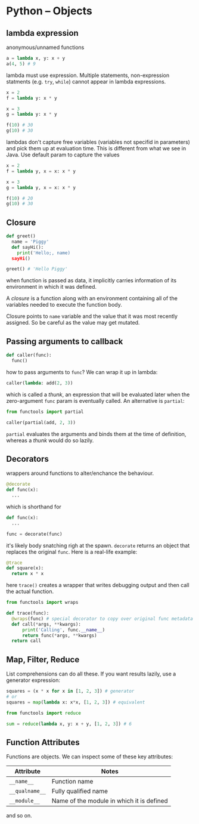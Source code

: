 # Python – Objects

<style>
.md-logo img {
  content: url('/python/python.svg');
}

:root [data-md-color-scheme=slate] .md-logo img  {
  content: url('/python/python.svg');
}
</style>

## lambda expression

anonymous/unnamed functions

```python
a = lambda x, y: x + y
a(4, 5) # 9
```

lambda must use expression. Multiple statements, non-expression statments (e.g. `try`, `while`) cannot appear in lambda expressions.

```python
x = 2
f = lambda y: x * y

x = 3
g = lambda y: x * y

f(10) # 30
g(10) # 30
```

lambdas don't capture free variables (variables not specifid in parameters) and pick them up at evaluation time. This is different from what we see in Java. Use default param to capture the values

```python
x = 2
f = lambda y, x = x: x * y

x = 3
g = lambda y, x = x: x * y

f(10) # 20 
g(10) # 30
```

## Closure

```python
def greet()
  name = 'Piggy'
  def sayHi():
    print('Hello;, name)
  sayHi()

greet() # 'Hello Piggy'
```

when function is passed as data, it implicitly carries information of its environment in which it was defined. 

A _closure_ is a function along with an environment containing all of the variables needed to execute the function body.

Closure points to `name` variable and the value that it was most recently assigned. So be careful as the value may get mutated.

## Passing arguments to callback

```python
def caller(func):
  func()
```

how to pass arguments to `func`? We can wrap it up in lambda:

```python
caller(lambda: add(2, 3))
```

which is called a _thunk_, an expression that will be evaluated later when the zero-argument `func` param is eventually called. An alternative is `partial`:

```python
from functools import partial

caller(partial(add, 2, 3))
```

`partial` evaluates the arguments and binds them at the time of definition, whereas a _thunk_ would do so lazily.

## Decorators

wrappers around functions to alter/enchance the behaviour.

```python
@decorate
def func(x):
  ...
```

which is shorthand for

```python
def func(x):
  ...

func = decorate(func)
```

it's likely body snatching righ at the spawn. `decorate` returns an object that replaces the original `func`. Here is a real-life example:

```python
@trace
def square(x):
  return x * x
```

here `trace()` creates a wrapper that writes debugging output and then call the actual function. 

```python
from functools import wraps

def trace(func):
  @wraps(func) # special decorator to copy over original func metadata
  def call(*args, **kwargs):
      print('Calling', func.__name__)
      return func(*args, **kwargs)
  return call
```

## Map, Filter, Reduce

List comprehensions can do all these. If you want results lazily, use a generator expression:

```python
squares = (x * x for x in [1, 2, 3]) # generator
# or
squares = map(lambda x: x*x, [1, 2, 3]) # equivalent
```

```python
from functools import reduce

sum = reduce(lambda x, y: x + y, [1, 2, 3]) # 6
```

## Function Attributes

Functions are objects. We can inspect some of these key attributes:

Attribute | Notes
----------|--------
`__name__` | Function name
`__qualname__` | Fully qualified name
`__module__` | Name of the module in which it is defined
 
and so on.